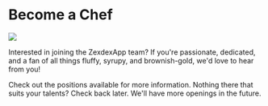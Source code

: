 # Become a Chef

![](../../.gitbook/images/become-a-chef-header.png)

Interested in joining the ZexdexApp team? If you're passionate, dedicated, and a fan of all things fluffy, syrupy, and brownish-gold, we'd love to hear from you!

Check out the positions available for more information. Nothing there that suits your talents? Check back later. We'll have more openings in the future.&#x20;
